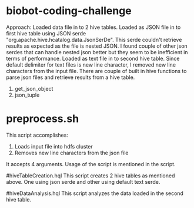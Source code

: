 # biobot-coding-challenge

Approach: 
Loaded data file in to 2 hive tables. 
Loaded as JSON file in to first hive table using JSON serde "org.apache.hive.hcatalog.data.JsonSerDe". This serde couldn't retrieve results as expected as the file is nested JSON. I found couple of other json serdes that can handle nested json better but they seem to be inefficient in terms of performance. 
Loaded as text file in to second hive table. Since default delimiter for text files is new line character, I removed new line characters from the input file. There are couple of built in hive functions to parse json files and retrieve results from a hive table.
1. get_json_object
2. json_tuple

# preprocess.sh
This script accomplishes:
1. Loads input file into hdfs cluster
2. Removes new line characters from the json file

It accepts 4 arguments. Usage of the script is mentioned in the script.

#hiveTableCreation.hql
This script creates 2 hive tables as mentioned above. One using json serde and other using default text serde.

#hiveDataAnalysis.hql
This script analyzes the data loaded in the second hive table. 
